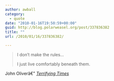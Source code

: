 ```yaml
---
author: awball
category:
  - quote
date: "2010-01-16T19:50:59+00:00"
guid: http://blog.polarweasel.org/post/337836382
title: ""
url: /2010/01/16/337836382/

---
```

> I don’t make the rules…
>
> I just live comfortably beneath them.

 John Oliverâ€” [_Terrifying Times_](http://www.amazon.com/John-Oliver-Terrifying-Times/dp/B0018O5WWS/)

